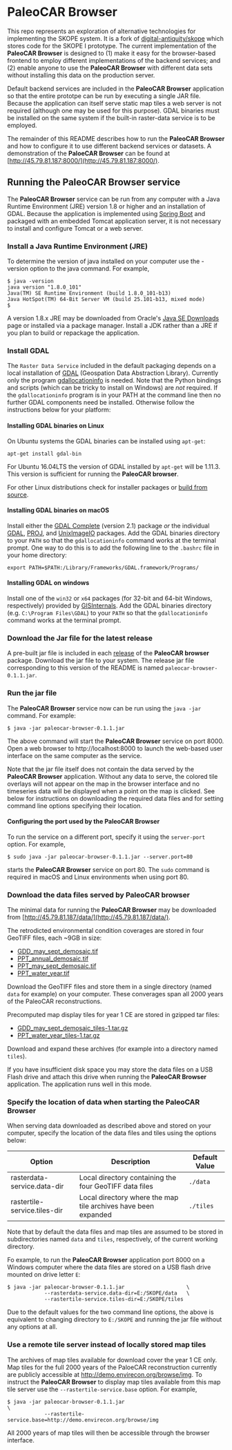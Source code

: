 PaleoCAR Browser
================

This repo represents an exploration of alternative technologies for implementing the SKOPE system.  It is a fork of [digital-antiquity/skope](https://github.com/digital-antiquity/skope) 
which stores code for the SKOPE I prototype.  The current implementation of the **PaleoCAR Browser** is designed to (1) make it easy for the browser-based frontend to employ different implementations of the backend services; and (2) enable anyone to use the **PaleoCAR Browser** with different data sets without installing this data on the production server.

Default backend services are included in the **PaleoCAR Browser** application so that the entire prototpe can be run by executing a single JAR file. Because the application can itself serve static map tiles a web server is not required (although one may be used for this purpose). GDAL binaries must be installed on the same system if the built-in raster-data service is to be employed.

The remainder of this README describes how to run the **PaleoCAR Browser** and how to configure it to use different backend services or datasets. A demonstration of the **PaloeCAR Browser** can be found at [http://45.79.81.187:8000/](http://45.79.81.187:8000/).

Running the PaleoCAR Browser service
------------------------------------
The **PaleoCAR Browser** service can be run from any computer with a Java Runtime Environment (JRE) version 1.8 or higher and an installation of GDAL. Because the application is implemented using [Spring Boot](http://projects.spring.io/spring-boot/) and packaged with an embedded Tomcat application server, it is not necessary to install and configure Tomcat or a web server.

### Install a Java Runtime Environment (JRE)

To determine the version of java installed on your computer use the -version option to the java command. For example,

    $ java -version
    java version "1.8.0_101"
    Java(TM) SE Runtime Environment (build 1.8.0_101-b13)
    Java HotSpot(TM) 64-Bit Server VM (build 25.101-b13, mixed mode)
    $

A version 1.8.x JRE may be downloaded from Oracle's [Java SE Downloads](http://www.oracle.com/technetwork/java/javase/downloads/jdk8-downloads-2133151.html) page or installed via a package manager. Install a JDK rather than a JRE if you plan to build or repackage the application.

### Install GDAL 

The `Raster Data Service` included in the default packaging depends on a local installation of [GDAL](http://www.gdal.org/) (Geospation Data Abstraction Library).  Currently only the program [gdallocationinfo](http://www.gdal.org/gdallocationinfo.html) is needed.  Note that the Python bindings and scripts (which can be tricky to install on Windows) are *not* required.  If the `gdallocationinfo` program is in your PATH at the command line then no further GDAL components need be installed.  Otherwise follow the instructions below for your platform:

#### Installing GDAL binaries on Linux

On Ubuntu systems the GDAL binaries can be installed using `apt-get`:

    apt-get install gdal-bin

For Ubuntu 16.04LTS the version of GDAL installed by `apt-get` will be 1.11.3. This version is sufficient for running the **PaleoCAR browser**.

For other Linux distributions check for installer packages or [build from source](http://trac.osgeo.org/gdal/wiki/BuildHints).

#### Installing GDAL binaries on macOS

Install either the [GDAL Complete](http://www.kyngchaos.com/software:frameworks#gdal_complete) (version 2.1) package *or* the individual [GDAL](http://www.kyngchaos.com/software:frameworks#gdal), [PROJ](http://www.kyngchaos.com/software:frameworks#proj), and [UnixImageIO](http://www.kyngchaos.com/software:frameworks#uniximageio) packages.  Add the GDAL binaries directory to your `PATH` so that the `gdallocationinfo` command works at the terminal prompt.  One way to do this is to add the following line to the `.bashrc` file in your home directory:

    export PATH=$PATH:/Library/Frameworks/GDAL.framework/Programs/

#### Installing GDAL on windows

Install one of the `win32` or `x64` packages (for 32-bit and 64-bit Windows, respectively) provided by [GISInternals](http://www.gisinternals.com/release.php). Add the GDAL binaries directory (e.g. `C:\Program Files\GDAL`) to your `PATH` so that the `gdallocationinfo` command works at the terminal prompt.


### Download the Jar file for the latest release

A pre-built jar file is included in each [release](https://github.com/openskope/paleocar-browser/releases) of the **PaleoCAR browser** package.  Download the jar file to your system.  The release jar file corresponding to this version of the README is named `paleocar-browser-0.1.1.jar`.

### Run the jar file

The **PaleoCAR Browser** service now can be run using the `java -jar` command. For example:

    $ java -jar paleocar-browser-0.1.1.jar

The above command will start the **PaleoCAR Browser** service on port 8000.  Open a web browser to http://localhost:8000 to launch the web-based user interface on the same computer as the service.

Note that the jar file itself does not contain the data served by the **PaleoCAR Browser** application. Without any data to serve, the colored tile overlays will not appear on the map in the browser interface and no timeseries data will be displayed when a point on the map is clicked. See below for instructions on downloading the required data files and for setting command line options specifying their location.

#### Configuring the port used by the PaleoCAR Browser

To run the service on a different port, specify it using the `server-port` option. For example,

    $ sudo java -jar paleocar-browser-0.1.1.jar --server.port=80

starts the **PaleoCAR Browser** service on port 80. The `sudo` command is required in macOS and Linux environments when using port 80.

### Download the data files served by PaleoCAR browser

The minimal data for running the **PaleoCAR Browser** may be downloaded from [http://45.79.81.187/data/](http://45.79.81.187/data/).

The retrodicted environmental condition coverages are stored in four GeoTIFF files, each ~9GB in size:
    
* [GDD_may_sept_demosaic.tif](http://45.79.81.187/data/GDD_may_sept_demosaic.tif)
* [PPT_annual_demosaic.tif](http://45.79.81.187/data/PPT_annual_demosaic.tif)
* [PPT_may_sept_demosaic.tif](http://45.79.81.187/data/PPT_may_sept_demosaic.tif)
* [PPT_water_year.tif](http://45.79.81.187/data/PPT_water_year.tif)

Download the GeoTIFF  files and store them in a single directory (named `data` for example) on your computer.   These converages span all 2000 years of the PaleoCAR reconstructions. 

Precomputed map display tiles for year 1 CE are stored in gzipped tar files:

* [GDD_may_sept_demosaic_tiles-1.tar.gz](http://45.79.81.187/data/GDD_may_sept_demosaic_tiles-1.tar.gz)
* [PPT_water_year_tiles-1.tar.gz](http://45.79.81.187/data/PPT_water_year_tiles-1.tar.gz)

Download and expand these archives (for example into a directory named `tiles`).

If you have insufficient disk space you may store the data files on a USB Flash drive and attach this drive when running the **PaleoCAR Browser** application.  The application runs well in this mode.

### Specify the location of data when starting the PaleoCAR Browser

When serving data downloaded as described above and stored on your computer, specify the location of the data files and tiles using the options below:

Option                       | Description | Default Value
-----------------------------|-------------|--------------
rasterdata-service.data-dir  | Local directory containing the four GeoTIFF data files         | `./data`
rastertile-service.tiles-dir | Local directory where the map tile archives have been expanded | `./tiles`

Note that by default the data files and map tiles are assumed to be stored in subdirectories named `data` and `tiles`, respectively, of the current working directory.

Fo example, to run the **PaleoCAR Browser** application port 8000 on a Windows computer where the data files are stored on a USB flash drive mounted on drive letter `E`:

    $ java -jar paleocar-browser-0.1.1.jar                    \
                --rasterdata-service.data-dir=E:/SKOPE/data   \
                --rastertile-service.tiles-dir=E:/SKOPE/tiles

Due to the default values for the two command line options, the above is equivalent to changing directory to `E:/SKOPE` and running the jar file without any options at all.

### Use a remote tile server instead of locally stored map tiles

The archives of map tiles available for download cover the year 1 CE only.  Map tiles for the full 2000 years of the PaloeCAR reconstruction currently are publicly accessible at http://demo.envirecon.org/browse/img.  To instruct the **PaleoCAR Browser** to display map tiles available from this map tile server use the `--rastertile-service.base` option. For example,

    $ java -jar paleocar-browser-0.1.1.jar                                      \             
                --rastertile-service.base=http://demo.envirecon.org/browse/img

All 2000 years of map tiles will then be accessible through the browser interface.

